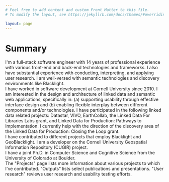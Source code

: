 ```yaml
---
# Feel free to add content and custom Front Matter to this file.
# To modify the layout, see https://jekyllrb.com/docs/themes/#overriding-theme-defaults

layout: page
---
```

<h1>Summary</h1>
<div>I'm a full-stack software engineer with 14 years of professional experience with various front-end and back-end technologies and frameworks.  I also have substantial experience with conducting, interpreting, and applying user research.  I am well-versed with semantic technologies and discovery environments like Blacklight. </div>

<div>I have worked in software development at Cornell University since 2010. I am interested in the design and architecture of linked data and semantic web applications, specifically in: (a) supporting usability through effective interface design and (b) enabling flexible interplay between different components and/or technologies. I have participated in the following linked data related projects: Datastar, VIVO, EarthCollab, the Linked Data For Libraries Labs grant, and Linked Data for Production: Pathways to Implementation.  I currently help with the direction of the discovery area of the Linked Data for Production: Closing the Loop grant.</div>

<div> I have contributed to different projects that employ Blacklight and GeoBlacklight. I am a developer on the Cornell University Geospatial Information Repository (CUGIR) project. </div>

<div>I have a joint Ph.D. in Computer Science and Cognitive Science from the University of Colorado at Boulder.</div>

<div>The "Projects" page lists more information about various projects to which I've contributed.  "Outputs" lists select publications and presentations. "User research" reviews user research and usability testing efforts.</div>  